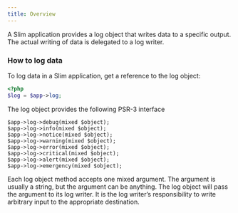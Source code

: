 ```yaml
---
title: Overview
---
```

A Slim application provides a log object that writes data to a specific output. The actual writing of data is
delegated to a log writer.

### How to log data

To log data in a Slim application, get a reference to the log object:

```php
<?php
$log = $app->log;
```

The log object provides the following PSR-3 interface

    $app->log->debug(mixed $object);
    $app->log->info(mixed $object);
    $app->log->notice(mixed $object);
    $app->log->warning(mixed $object);
    $app->log->error(mixed $object);
    $app->log->critical(mixed $object);
    $app->log->alert(mixed $object);
    $app->log->emergency(mixed $object);

Each log object method accepts one mixed argument. The argument is usually a string, but the argument can be
anything. The log object will pass the argument to its log writer. It is the log writer’s responsibility to write
arbitrary input to the appropriate destination.
